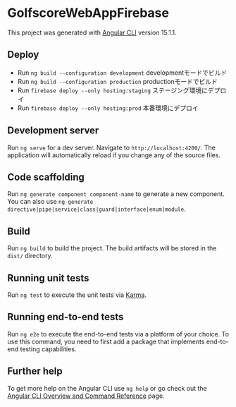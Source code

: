 # GolfscoreWebAppFirebase

This project was generated with [Angular CLI](https://github.com/angular/angular-cli) version 15.1.1.

## Deploy

- Run `ng build --configuration development` developmentモードでビルド
- Run `ng build --configuration production` productionモードでビルド
- Run `firebase deploy --only hosting:staging` ステージング環境にデプロイ
- Run `firebase deploy --only hosting:prod` 本番環境にデプロイ

## Development server

Run `ng serve` for a dev server. Navigate to `http://localhost:4200/`. The application will automatically reload if you change any of the source files.

## Code scaffolding

Run `ng generate component component-name` to generate a new component. You can also use `ng generate directive|pipe|service|class|guard|interface|enum|module`.

## Build

Run `ng build` to build the project. The build artifacts will be stored in the `dist/` directory.

## Running unit tests

Run `ng test` to execute the unit tests via [Karma](https://karma-runner.github.io).

## Running end-to-end tests

Run `ng e2e` to execute the end-to-end tests via a platform of your choice. To use this command, you need to first add a package that implements end-to-end testing capabilities.

## Further help

To get more help on the Angular CLI use `ng help` or go check out the [Angular CLI Overview and Command Reference](https://angular.io/cli) page.
